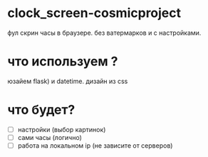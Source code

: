 # clock_screen-cosmicproject
фул скрин часы в браузере. без ватермарков и с настройками. 
# что используем ? 
юзайем flask) и datetime.
дизайн из css
# что будет? 
- [ ] настройки (выбор картинок)
- [ ] сами часы (логично)
- [ ] работа на локальном ip (не зависите от серверов)

